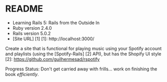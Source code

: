 # README

* Learning Rails 5: Rails from the Outside In
* Ruby version 2.4.0
* Rails version 5.0.2
* [Site URL] [1]
[1]: http://localhost:3000/

Create a site that is functional for playing music using your Spotify account and playlists (using the [Spotify-Rails] [2] API), but has the Shopify UI style
[2]: https://github.com/guilhermesad/rspotify

Progress Status: Don't get carried away with frills... work on finishing the book _efficiently_.
